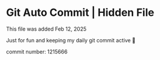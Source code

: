 # Git Auto Commit | Hidden File

This file was added Feb 12, 2025

Just for fun and keeping my daily git commit active 🤪

commit number: 1215666
